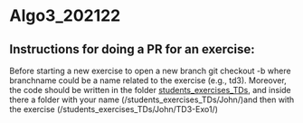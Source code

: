 # Algo3_202122

## Instructions for doing a PR for an exercise:

Before starting a new exercise to open a new branch git checkout -b <branchname> where branchname could be a name related to the exercise (e.g., td3).
Moreover, the code should be written in the folder [students_exercises_TDs](https://github.com/UPHF/Algo3_202122/tree/main/students_exercises_TDs), and inside there a folder with your name (/students_exercises_TDs/John/)and then with the exercise (/students_exercises_TDs/John/TD3-Exo1/)
